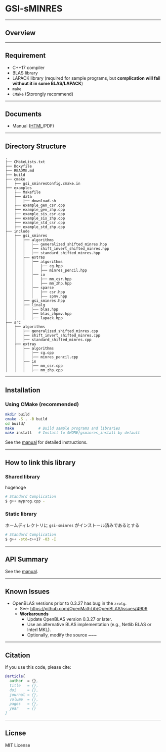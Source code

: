 # GSI-sMINRES

---

## Overview


---

## Requirement

- C++17 compiler
- BLAS library
- LAPACK library (required for sample programs, but **complication will fail without it in some BLAS/LAPACK**)
- `make`
- `CMake` (Storongly recommend)

---

## Documents

- Manual ([HTML](https://shunhidaka.github.io/GSMINRESpp/)/PDF)

---

## Directory Structure

```
.
├── CMakeLists.txt
├── Doxyfile
├── README.md
├── build
├── cmake
│   ├── gsi_sminresConfig.cmake.in
├── examples
│   ├── Makefile
│   ├── data
│   │   ├── download.sh
│   ├── example_gen_csr.cpp
│   ├── example_gen_zhp.cpp
│   ├── example_sis_csr.cpp
│   ├── example_sis_zhp.cpp
│   ├── example_std_csr.cpp
│   ├── example_std_zhp.cpp
├── include
│   ├── gsi_sminres
│   │   ├── algorithms
│   │   │   ├── generalized_shifted_minres.hpp
│   │   │   ├── shift_invert_shifted_minres.hpp
│   │   │   ├── standard_shifted_minres.hpp
│   │   ├── extras
│   │   │   ├── algorithms
│   │   │   │   ├── cg.hpp
│   │   │   │   ├── minres_pencil.hpp
│   │   │   ├── io
│   │   │   │   ├── mm_csr.hpp
│   │   │   │   ├── mm_zhp.hpp
│   │   │   ├── sparse
│   │   │   │   ├── csr.hpp
│   │   │   │   ├── spmv.hpp
│   │   ├── gsi_sminres.hpp
│   │   ├── linalg
│   │   │   ├── blas.hpp
│   │   │   ├── blas_zhpmv.hpp
│   │   │   ├── lapack.hpp
├── src
│   ├── algorithms
│   │   ├── generalized_shifted_minres.cpp
│   │   ├── shift_invert_shifted_minres.cpp
│   │   ├── standard_shifted_minres.cpp
│   ├── extras
│   │   ├── algorithms
│   │   │   ├── cg.cpp
│   │   │   ├── minres_pencil.cpp
│   │   ├── io
│   │   │   ├── mm_csr.cpp
│   │   │   ├── mm_zhp.cpp
```

---

## Installation

### Using CMake (recommended)
``` bash
mkdir build
cmake -S . -B build
cd build/
make           # Build sample programs and libraries
make install   # Install to $HOME/gsminres_install by default
```
See the [manual](hogehoge) for detailed instructions.

---

## How to link this library

### Shared library
hogehoge
``` bash
# Standard Complication
$ g++ myprog.cpp -
```

### Static library
ホームディレクトリに `gsi-sminres` がインストール済みであるとする
``` bash
# Standard Complication
$ g++ -std=c++17 -O3 -I
```

---

## API Summary
See the [manual]().

---

## Known Issues
- OpenBLAS versions prior to 0.3.27 has bug in the `zrotg`.
  - See: https://github.com/OpenMathLib/OpenBLAS/issues/4909
  - **Workarounds**
    - Update OpenBLAS version 0.3.27 or later.
    - Use an alternative BLAS implementation (e.g., Netlib BLAS or Interl MKL).
    - Optionally, modify the source ~~~

---

## Citation
If you use this code, please cite:
``` bibtex
@article{
  author  = {},
  title   = {},
  doi     = {},
  journal = {},
  volume  = {},
  pages   = {},
  year    = {}
}
```

---

## Licnse
MIT License